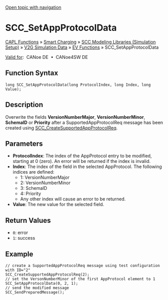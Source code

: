 [Open topic with navigation](../../../../../CANoeDEFamily.htm#Topics/CAPLFunctions/SmartCharging/Functions/CAPLfunctionSCCSetAppProtocolData.md)

# SCC_SetAppProtocolData

[CAPL Functions](../../CAPLfunctions.md) » [Smart Charging](../CAPLFunctionsSmartChargingOverview.md) » [SCC Modeling Libraries (Simulation Setup)](../CAPLFunctionsSmartChargingOverview.md#BMNodeayerDLL) » [V2G Simulation Data](../CAPLFunctionsSmartChargingOverview.md#V2GSimDataWrite) » [EV Functions](../CAPLFunctionsSmartChargingOverview.md#V2GSimDataWrite) » SCC_SetAppProtocolData

[Valid for](../../../Shared/FeatureAvailability.md):  CANoe DE  •  CANoe4SW DE

## Function Syntax

```plaintext
long SCC_SetAppProtocolData(long ProtocolIndex, long Index, long Value);
```

## Description

Overwrite the fields **VersionNumberMajor**, **VersionNumberMinor**, **SchemaID** or **Priority** after a SupportedAppProtocolReq message has been created using [SCC_CreateSupportedAppProtocolReq](CAPLfunctionSCCCreateSupportedAppProtocolReq.md).

## Parameters

- **ProtocolIndex**: The index of the AppProtocol entry to be modified, starting at 0 (zero). An error will be returned if the index is invalid.
- **Index**: The index of the field in the selected AppProtocol. The following indices are defined:
  - 1: VersionNumberMajor
  - 2: VersionNumberMinor
  - 3: SchemaID
  - 4: Priority
  - Any other index will cause an error to be returned.
- **Value**: The new value for the selected field.

## Return Values

- `0`: error
- `1`: success

## Example

```plaintext
// create a SupportedAppProtocolReq message using test configuration with ID="2"
SCC_CreateSupportedAppProtocolReq(2);
// set the VersonNumberMinor of the first AppProtocol element to 1
SCC_SetAppProtocolData(0, 2, 1);
// send the modified message
SCC_SendPreparedMessage();
```
